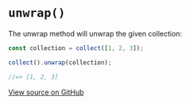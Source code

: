 # `unwrap()`

The unwrap method will unwrap the given collection:

```js
const collection = collect([1, 2, 3]);

collect().unwrap(collection);

//=> [1, 2, 3]
```




[View source on GitHub](https://github.com/ecrmnn/collect.js/blob/master/src/methods/unwrap.js)
